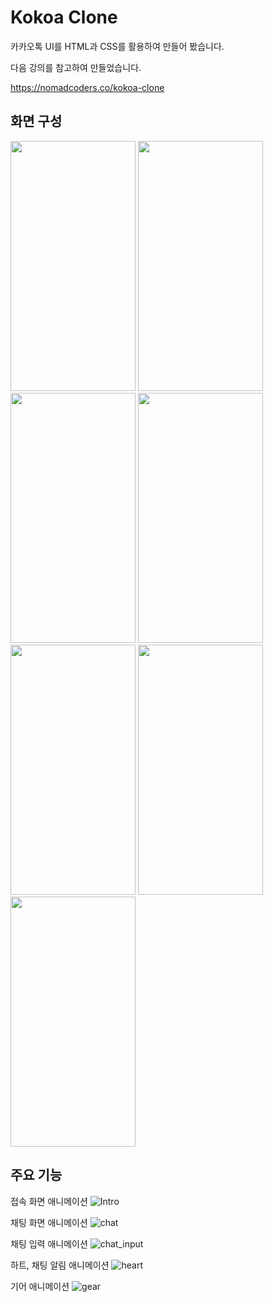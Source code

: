 # Kokoa Clone

카카오톡 UI를 HTML과 CSS를 활용하여 만들어 봤습니다.

다음 강의를 참고하여 만들었습니다.

https://nomadcoders.co/kokoa-clone

## 화면 구성
<img src="https://github.com/wafla/kokoa-clone/assets/50083524/f7d2f06a-a3ad-4024-a770-c11f304628b8" width=200 height=400>
<img src="https://github.com/wafla/kokoa-clone/assets/50083524/95fd4b8f-0747-4aec-859c-734115b2cade" width=200 height=400>
<img src="https://github.com/wafla/kokoa-clone/assets/50083524/957280ba-a83c-47cc-a613-aff5749aab0d" width=200 height=400>
<img src="https://github.com/wafla/kokoa-clone/assets/50083524/b6a78ffa-16ac-4f6a-bc02-a02b29b7068d" width=200 height=400>
<img src="https://github.com/wafla/kokoa-clone/assets/50083524/5c7a118a-82a9-4f9a-8db0-8d28ccb12e18" width=200 height=400>
<img src="https://github.com/wafla/kokoa-clone/assets/50083524/27e7da5b-87b4-47a9-8bf8-510bf337b1d4" width=200 height=400>
<img src="https://github.com/wafla/kokoa-clone/assets/50083524/7fef1243-a6ea-4cd4-b1b2-d4950573a825" width=200 height=400>



## 주요 기능

접속 화면 애니메이션
![Intro](https://github.com/wafla/kokoa-clone/assets/50083524/8906f321-3d2b-435d-b645-17e612586f66)

채팅 화면 애니메이션
![chat](https://github.com/wafla/kokoa-clone/assets/50083524/01b75ffa-c459-4df5-a506-56288b0d5222)

채팅 입력 애니메이션
![chat_input](https://github.com/wafla/kokoa-clone/assets/50083524/c44f414d-7b26-40f0-ae56-b7f2be40ce5c)

하트, 채팅 알림 애니메이션
![heart](https://github.com/wafla/kokoa-clone/assets/50083524/048edcd4-76c2-4bb4-b582-d71ce5dddde9)

기어 애니메이션
![gear](https://github.com/wafla/kokoa-clone/assets/50083524/8d3634d1-6871-41fd-8478-cf1969cb2aa9)
